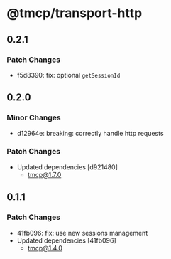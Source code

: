 # @tmcp/transport-http

## 0.2.1

### Patch Changes

- f5d8390: fix: optional `getSessionId`

## 0.2.0

### Minor Changes

- d12964e: breaking: correctly handle http requests

### Patch Changes

- Updated dependencies [d921480]
    - tmcp@1.7.0

## 0.1.1

### Patch Changes

- 41fb096: fix: use new sessions management
- Updated dependencies [41fb096]
    - tmcp@1.4.0
